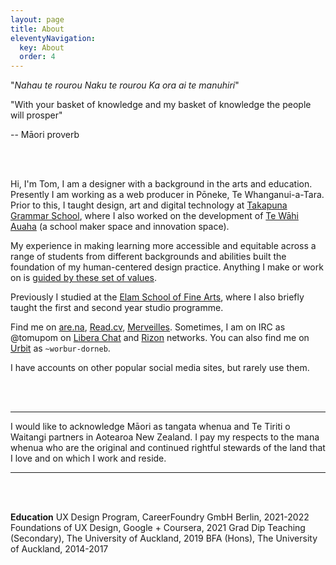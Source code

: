 ```yaml
---
layout: page
title: About
eleventyNavigation:
  key: About
  order: 4
---
```


<div class="insight">

"_Nahau te rourou_
_Naku te rourou_
_Ka ora ai te manuhiri_"

"With your basket of knowledge
and my basket of knowledge
the people will prosper"

-- Māori proverb

</div>

<br><br>

Hi, I'm Tom,
I am a designer with a background in the arts and education. Presently I am working as a web producer in Pōneke, Te Whanganui-a-Tara. Prior to this, I taught design, art and digital technology at [Takapuna Grammar School](https://takapuna.school.nz), where I also worked on the development of [Te Wāhi Auaha](https://tewahi.com) (a school maker space and innovation space).

My experience in making learning more accessible and equitable across a range of students from different backgrounds and abilities built the foundation of my human-centered design practice. Anything I make or work on is [guided by these set of values](/values "a list of values I work by").

Previously I studied at the [Elam School of Fine Arts](https://elamartists.ac.nz/ "Elam School of Fine Arts"), where I also briefly taught the first and second year studio programme. 

Find me on [are.na](https://are.na/tom "Are.na"), [Read.cv](https://read.cv/hackshaw "Read.cv"), [Merveilles](https://merveilles.town/@tomupom "Merveilles, a Mastodon instance"). Sometimes, I am on IRC as @tomupom on [Libera Chat](https://libera.chat/) and [Rizon](https://rizon.net/) networks. You can also find me on [Urbit](https://urbit.org) as `~worbur-dorneb`.

I have accounts on other popular social media sites, but rarely use them.



<br><br>

---

I would like to acknowledge Māori as tangata whenua and Te Tiriti o Waitangi partners in Aotearoa New Zealand. I pay my respects to the mana whenua who are the original and continued rightful stewards of the land that I love and on which I work and reside.

---

<br><br>

**Education** 
UX Design Program, CareerFoundry GmbH Berlin, 2021-2022
Foundations of UX Design, Google + Coursera, 2021
Grad Dip Teaching (Secondary), The University of Auckland, 2019
BFA (Hons), The University of Auckland, 2014-2017 

<br><br>

<!--div id="wcb" class="carbonbadge"></div>
<script src="https://unpkg.com/website-carbon-badges@1.1.3/b.min.js" defer></script-->

<!--div class="insightgreen">

<small>🌳 This website has been designed to minimise the energy consumption and CO2 emissions that result from navigating the Internet. Current emissions are available to view on [Website Carbon Calculator](https://www.websitecarbon.com/website/tom-so/ "Website Carbon Calculator for tom.so"). <br/>
[Technical information about this site](/siteinfo "Some information on how this site has been built").</small>

</div-->

